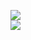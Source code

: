 [![](https://img.shields.io/badge/Made%20With-Github%20Spray-lightgrey.svg?style=for-the-badge&logo=github)](https://github.com/Annihil/github-spray#18442)  
[![](https://i.imgur.com/2DrTn0Z.gif)](https://github.com/Annihil/github-spray)